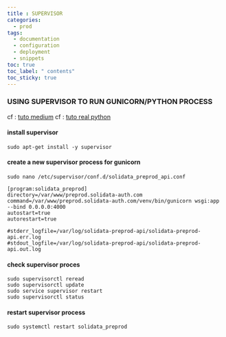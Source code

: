 ```yaml
---
title : SUPERVISOR
categories:
  - prod
tags:
  - documentation
  - configuration
  - deployment
  - snippets
toc: true
toc_label: " contents"
toc_sticky: true
---
```


### USING SUPERVISOR TO RUN GUNICORN/PYTHON PROCESS

cf : [tuto medium](https://medium.com/ymedialabs-innovation/deploy-flask-app-with-nginx-using-gunicorn-and-supervisor-d7a93aa07c18)
cf : [tuto real python](https://realpython.com/kickstarting-flask-on-ubuntu-setup-and-deployment/#configure-supervisor)


#### install supervisor
```
sudo apt-get install -y supervisor
```

#### create a new supervisor process for gunicorn
```
sudo nano /etc/supervisor/conf.d/solidata_preprod_api.conf
```

```
[program:solidata_preprod]
directory=/var/www/preprod.solidata-auth.com
command=/var/www/preprod.solidata-auth.com/venv/bin/gunicorn wsgi:app --bind 0.0.0.0:4000
autostart=true
autorestart=true

#stderr_logfile=/var/log/solidata-preprod-api/solidata-preprod-api.err.log
#stdout_logfile=/var/log/solidata-preprod-api/solidata-preprod-api.out.log
```

#### check supervisor proces
```
sudo supervisorctl reread
sudo supervisorctl update
sudo service supervisor restart
sudo supervisorctl status
```

#### restart supervisor process
```
sudo systemctl restart solidata_preprod
```

